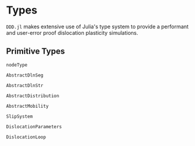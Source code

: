 # Types

`DDD.jl` makes extensive use of Julia's type system to provide a performant and user-error proof dislocation plasticity simulations.

## Primitive Types

```@docs
nodeType
```

```@docs
AbstractDlnSeg
```

```@docs
AbstractDlnStr
```

```@docs
AbstractDistribution
```

```@docs
AbstractMobility
```

```@docs
SlipSystem
```

```@docs
DislocationParameters
```

```@docs
DislocationLoop
```
